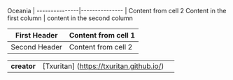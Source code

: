 Oceania        |
---------------|---------------
 | Content from cell 2
Content in the first column | content in the second column

First Header | Content from cell 1 
-------------|-----------------------
Second Header | Content from cell 2

||||
|---|---|---|
|**creator**| [Txuritan] (https://txuritan.github.io/) |
